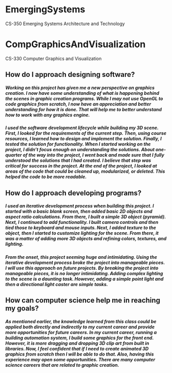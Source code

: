 # EmergingSystems
CS-350 Emerging Systems Architecture and Technology
# CompGraphicsAndVisualization
CS-330 Computer Graphics and Visualization


## How do I approach designing software?

##### Working on this project has given me a new perspective on graphics creation. I now have some understanding of what is happening behind the scenes in graphic creation programs. While I may not use OpenGL to code graphics from scratch, I now have an appreciation and better understanding for how it is done. That will help me to better understand how to work with any graphics engine.
##### I used the software development lifecycle while building my 3D scene. First, I looked for the requirements of the current step. Then, using course resources, I learned how to design and implement the solution. Finally, I tested the solution for functionality. When I started working on the project, I didn’t focus enough on understanding the solutions. About one-quarter of the way into the project, I went back and made sure that I fully understood the solutions that I had created. I believe that step was critical for success in the project. At the end of the project, I looked at areas of the code that could be cleaned up, modularized, or deleted. This helped the code to be more readable.




## How do I approach developing programs?

##### I used an iterative development process when building this project. I started with a basic blank screen, then added basic 2D objects and aspect ratio calculations. From there, I built a simple 3D object (pyramid). Next, I continued to add functionality. I built camera controls and then tied those to keyboard and mouse inputs. Next, I added texture to the object, then I started to customize lighting for the scene. From there, it was a matter of adding more 3D objects and refining colors, textures, and lighting.
##### From the onset, this project seeming huge and intimidating. Using the iterative development process broke the project into manageable pieces. I will use this approach on future projects. By breaking the project into manageable pieces, it is no longer intimidating. Adding complex lighting to the scene is a daunting task. However, adding a simple point light and then a directional light caster are simple tasks.




## How can computer science help me in reaching my goals?

##### As mentioned earlier, the knowledge learned from this class could be applied both directly and indirectly to my current career and provide more opportunities for future careers. In my current career, running a building automation system, I build some graphics for the front end. However, it is more dragging and dropping 3D clip art from built in libraries. Now, I feel confident that if I need to create animated 3D graphics from scratch then I will be able to do that. Also, having this experience may open some opportunities. There are many computer science careers that are related to graphic creation. 
